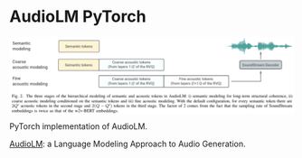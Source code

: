 # AudioLM PyTorch

<p align="center">
  <img src="AudioLM.png" alt="AudioLM" style="display:block; margin:auto; width:750px;" />
</p>

PyTorch implementation of AudioLM.

[AudioLM](https://arxiv.org/abs/2209.03143): a Language Modeling Approach to Audio Generation.
